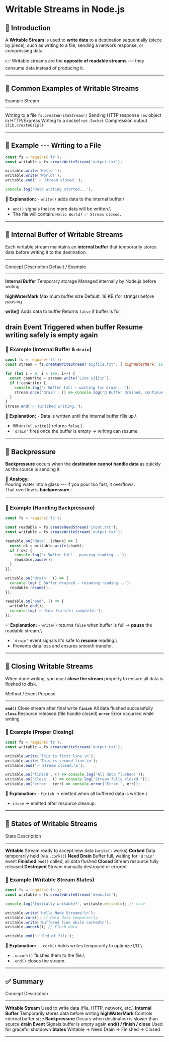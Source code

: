 # Writable Streams in Node.js

## 🔹 Introduction

A **Writable Stream** is used to **write data** to a destination
sequentially (piece by piece), such as writing to a file, sending a
network response, or compressing data.

👉 Writable streams are the **opposite of readable streams** --- they
consume data instead of producing it.

------------------------------------------------------------------------

## 🔹 Common Examples of Writable Streams

  Example                 Stream
  ----------------------- ------------------------------
  Writing to a file       `fs.createWriteStream()`
  Sending HTTP response   `res` object in HTTP/Express
  Writing to a socket     `net.Socket`
  Compression output      `zlib.createGzip()`

------------------------------------------------------------------------

## 🔹 Example --- Writing to a File

``` js
const fs = require('fs');
const writable = fs.createWriteStream('output.txt');

writable.write('Hello ');
writable.write('World!');
writable.end(' ✅ Stream closed.');

console.log('Data writing started...');
```

🧠 **Explanation:** - `write()` adds data to the internal buffer.\
- `end()` signals that no more data will be written.\
- The file will contain: `Hello World! ✅ Stream closed.`

------------------------------------------------------------------------

## 🔹 Internal Buffer of Writable Streams

Each writable stream maintains an **internal buffer** that temporarily
stores data before writing it to the destination.

  --------------------------------------------------------------------------
  Concept             Description             Default / Example
  ------------------- ----------------------- ------------------------------
  **Internal Buffer** Temporary storage       Managed internally by Node.js
                      before writing          

  **highWaterMark**   Maximum buffer size     Default: 16 KB (for strings)
                      before pausing          

  **write()**         Adds data to buffer     Returns `false` if buffer is
                                              full

  **drain Event**     Triggered when buffer   Resume writing safely
                      is empty again          
  --------------------------------------------------------------------------

### 🧩 Example (Internal Buffer & `drain`)

``` js
const fs = require('fs');
const stream = fs.createWriteStream('bigfile.txt', { highWaterMark: 16 * 1024 }); // 16 KB buffer

for (let i = 0; i < 1e5; i++) {
  const canWrite = stream.write(`Line ${i}\n`);
  if (!canWrite) {
    console.log('⏸ Buffer full — waiting for drain...');
    stream.once('drain', () => console.log('🚀 Buffer drained, continue writing.'));
  }
}
stream.end('✅ Finished writing.');
```

🧠 **Explanation:** - Data is written until the internal buffer fills
up.\
- When full, `write()` returns `false`.\
- `'drain'` fires once the buffer is empty → writing can resume.

------------------------------------------------------------------------

## 🔹 Backpressure

**Backpressure** occurs when the **destination cannot handle data** as
quickly as the source is sending it.

🧠 **Analogy:**\
Pouring water into a glass --- if you pour too fast, it overflows.\
That overflow is **backpressure** 💧

------------------------------------------------------------------------

### 🧩 Example (Handling Backpressure)

``` js
const fs = require('fs');

const readable = fs.createReadStream('input.txt');
const writable = fs.createWriteStream('output.txt');

readable.on('data', (chunk) => {
  const ok = writable.write(chunk);
  if (!ok) {
    console.log('⏸ Buffer full — pausing reading...');
    readable.pause();
  }
});

writable.on('drain', () => {
  console.log('🚀 Buffer drained — resuming reading...');
  readable.resume();
});

readable.on('end', () => {
  writable.end();
  console.log('✅ Data transfer complete.');
});
```

✅ **Explanation:** - `write()` returns `false` when buffer is full →
**pause** the readable stream.\
- `'drain'` event signals it's safe to **resume** reading.\
- Prevents data loss and ensures smooth transfer.

------------------------------------------------------------------------

## 🔹 Closing Writable Streams

When done writing, you must **close the stream** properly to ensure all
data is flushed to disk.

  Method / Event   Purpose
  ---------------- ----------------------------------------
  **`end()`**      Close stream after final write
  **`finish`**     All data flushed successfully
  **`close`**      Resource released (file handle closed)
  **`error`**      Error occurred while writing

### 🧩 Example (Proper Closing)

``` js
const fs = require('fs');
const writable = fs.createWriteStream('output.txt');

writable.write('This is first line.\n');
writable.write('This is second line.\n');
writable.end('✅ Stream closed.\n');

writable.on('finish', () => console.log('All data flushed!'));
writable.on('close', () => console.log('Stream fully closed.'));
writable.on('error', (err) => console.error('Error:', err));
```

🧠 **Explanation:** - `finish` → emitted when all buffered data is
written.\
- `close` → emitted after resource cleanup.

------------------------------------------------------------------------

## 🔹 States of Writable Streams

  State            Description
  ---------------- ---------------------------------------------------
  **Writable**     Stream ready to accept new data (`write()` works)
  **Corked**       Data temporarily held (via `.cork()`)
  **Need Drain**   Buffer full, waiting for `'drain'` event
  **Finished**     `end()` called, all data flushed
  **Closed**       Stream resource fully released
  **Destroyed**    Stream manually destroyed or errored

### 🧩 Example (Writable Stream States)

``` js
const fs = require('fs');
const writable = fs.createWriteStream('demo.txt');

console.log('Initially writable?', writable.writable); // true

writable.write('Hello Node Streams!\n');
writable.cork(); // Hold data temporarily
writable.write('Buffered line while corked\n');
writable.uncork(); // Flush data

writable.end('✅ End of file');
```

🧠 **Explanation:** - `.cork()` holds writes temporarily to optimize
I/O.\
- `.uncork()` flushes them to the file.\
- `.end()` closes the stream.

------------------------------------------------------------------------

## ✅ Summary

  Concept                      Description
  ---------------------------- ------------------------------------------------
  **Writable Stream**          Used to write data (file, HTTP, network, etc.)
  **Internal Buffer**          Temporarily stores data before writing
  **highWaterMark**            Controls internal buffer size
  **Backpressure**             Occurs when destination is slower than source
  **drain Event**              Signals buffer is empty again
  **end() / finish / close**   Used for graceful shutdown
  **States**                   Writable → Need Drain → Finished → Closed

------------------------------------------------------------------------
